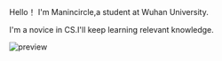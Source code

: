 Hello！ I'm Manincircle,a student at Wuhan University.

I'm a novice in CS.I'll keep learning relevant knowledge.


![preview](https://github.com/user-attachments/assets/94965e33-cd8a-4ad5-a116-9e0494210db0)

